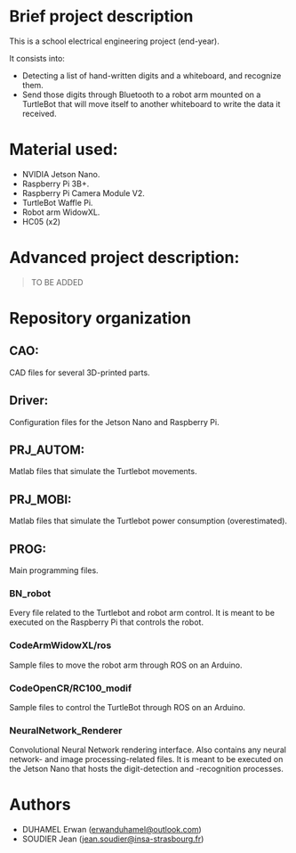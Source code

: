 Brief project description
======


This is a school electrical engineering project (end-year).

It consists into:
  * Detecting a list of hand-written digits and a whiteboard, and recognize them.
  * Send those digits through Bluetooth to a robot arm mounted on a TurtleBot that will move itself to another whiteboard to write the data it received.

Material used:
======

  * NVIDIA Jetson Nano.
  * Raspberry Pi 3B+.
  * Raspberry Pi Camera Module V2.
  * TurtleBot Waffle Pi.
  * Robot arm WidowXL.
  * HC05 (x2)


Advanced project description:
======

> TO BE ADDED


Repository organization
======

 CAO:
----------
  CAD files for several 3D-printed parts.

Driver:
----------

  Configuration files for the Jetson Nano and Raspberry Pi.

PRJ_AUTOM:
----------

  Matlab files that simulate the Turtlebot movements.

PRJ_MOBI:
----------

  Matlab files that simulate the Turtlebot power consumption (overestimated).

PROG:
----------

  Main programming files.

### BN_robot

  Every file related to the Turtlebot and robot arm control. 
It is meant to be executed on the Raspberry Pi that controls the robot.

### CodeArmWidowXL/ros

  Sample files to move the robot arm through ROS on an Arduino.


### CodeOpenCR/RC100_modif

  Sample files to control the TurtleBot through ROS on an Arduino.


### NeuralNetwork_Renderer

  Convolutional Neural Network rendering interface. Also contains any neural network- and image processing-related files.
It is meant to be executed on the Jetson Nano that hosts the digit-detection and -recognition processes.

Authors
======


  * DUHAMEL Erwan (erwanduhamel@outlook.com)
  * SOUDIER Jean (jean.soudier@insa-strasbourg.fr)

